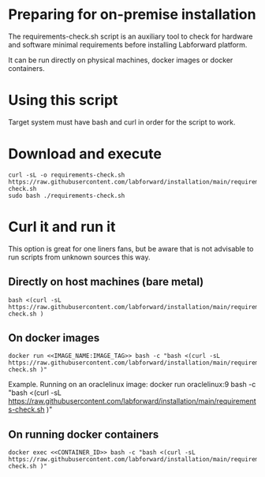 # Preparing for on-premise installation
The requirements-check.sh script is an auxiliary tool to check for 
hardware and software minimal requirements before installing Labforward
platform.

It can be run directly on physical machines, docker images or docker containers.


# Using this script
Target system must have bash and curl in order for the script to work.


# Download and execute
	curl -sL -o requirements-check.sh  https://raw.githubusercontent.com/labforward/installation/main/requirements-check.sh
	sudo bash ./requirements-check.sh

# Curl it and run it
This option is great for one liners fans, but be aware that is not advisable to run scripts from unknown sources this way.

## Directly on host machines (bare metal)

	bash <(curl -sL https://raw.githubusercontent.com/labforward/installation/main/requirements-check.sh )

## On docker images
	docker run <<IMAGE_NAME:IMAGE_TAG>> bash -c "bash <(curl -sL https://raw.githubusercontent.com/labforward/installation/main/requirements-check.sh )"

Example. Running on an oraclelinux image:
	docker run oraclelinux:9 bash -c "bash <(curl -sL https://raw.githubusercontent.com/labforward/installation/main/requirements-check.sh )"

## On running docker containers
	docker exec <<CONTAINER_ID>> bash -c "bash <(curl -sL https://raw.githubusercontent.com/labforward/installation/main/requirements-check.sh )"


